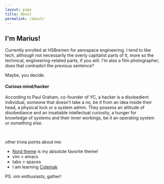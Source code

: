 ```yaml
---
layout: page
title: About
permalink: /about/
---
```


## I'm Marius!

Currently enrolled at HSBremen for aerospace engineering.
I tend to like tech, although not necessarily the overly capitalist parts of it, more so
the technical, engineering-related parts, if you will.
I'm also a film photographer, does that contradict the previous sentence?


Maybe, you decide.


#### Curious mind/hacker
According to Paul Graham, co-founder of YC, a hacker is a disobedient individual, someone
that doesn't take a no, be it from an idea inside their head, a physical lock or a system
admin. They possess an attitude of disobediance and an insatiable intellectual curiosity,
a hunger for knowledge of systems and their inner workings, be it an operating system or
something else.

<br/>

other trivia points about me:
* [Nord theme](https://www.nordtheme.com/) is my absolute favorite theme!
* vim > emacs
* tabs > spaces
* I am learning [Colemak](https://colemak.com/)

PS: vim enthusiasts, gather!
